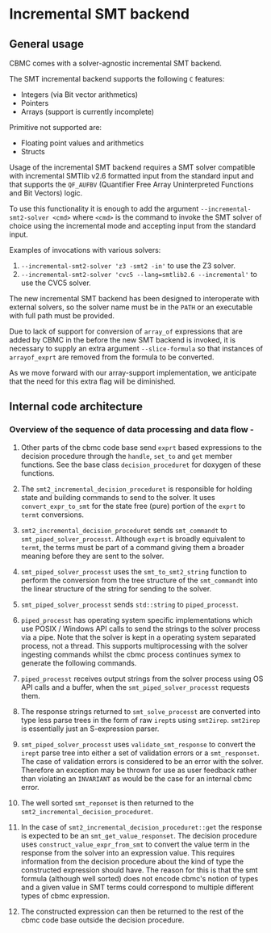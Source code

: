 # Incremental SMT backend

## General usage

CBMC comes with a solver-agnostic incremental SMT backend.

The SMT incremental backend supports the following `C` features:

- Integers (via Bit vector arithmetics)
- Pointers
- Arrays (support is currently incomplete)

Primitive not supported are:

- Floating point values and arithmetics
- Structs

Usage of the incremental SMT backend requires a SMT solver compatible with
incremental SMTlib v2.6 formatted input from the standard input and that
supports the `QF_AUFBV` (Quantifier Free Array Uninterpreted Functions and Bit
Vectors) logic.

To use this functionality it is enough to add the argument
`--incremental-smt2-solver <cmd>` where `<cmd>` is the command to invoke the SMT
solver of choice using the incremental mode and accepting input from the
standard input.

Examples of invocations with various solvers:

1. `--incremental-smt2-solver 'z3 -smt2 -in'` to use the Z3 solver.
2. `--incremental-smt2-solver 'cvc5 --lang=smtlib2.6 --incremental'` to use the
   CVC5 solver.

The new incremental SMT backend has been designed to interoperate with external
solvers, so the solver name must be in the `PATH` or an executable with full
path must be provided.

Due to lack of support for conversion of `array_of` expressions that are added
by CBMC in the before the new SMT backend is invoked, it is necessary to supply
an extra argument `--slice-formula` so that instances of `arrayof_exprt` are
removed from the formula to be converted.

As we move forward with our array-support implementation, we anticipate that the
need for this extra flag will be diminished.

## Internal code architecture

### Overview of the sequence of data processing and data flow -

1. Other parts of the cbmc code base send `exprt` based expressions to the
decision procedure through the `handle`, `set_to` and `get` member functions.
See the base class `decision_proceduret` for doxygen of these functions.

2. The `smt2_incremental_decision_proceduret` is responsible for holding state
and building commands to send to the solver. It uses `convert_expr_to_smt` for
the state free (pure) portion of the `exprt` to `termt` conversions.

3. `smt2_incremental_decision_proceduret` sends `smt_commandt` to
`smt_piped_solver_processt`. Although `exprt` is broadly equivalent to `termt`,
the terms must be part of a command giving them a broader meaning before they
are sent to the solver.

4. `smt_piped_solver_processt` uses the `smt_to_smt2_string` function to perform
the conversion from the tree structure of the `smt_commandt` into the linear
structure of the string for sending to the solver.

5. `smt_piped_solver_processt` sends `std::string` to `piped_processt`.

6. `piped_processt` has operating system specific implementations which use
POSIX / Windows API calls to send the strings to the solver process via a pipe.
Note that the solver is kept in a operating system separated process, not a
thread. This supports multiprocessing with the solver ingesting commands whilst
the cbmc process continues symex to generate the following commands.

7. `piped_processt` receives output strings from the solver process using OS API
calls and a buffer, when the `smt_piped_solver_processt` requests them.

8. The response strings returned to `smt_solve_processt` are converted into type
less parse trees in the form of raw `irept`s using `smt2irep`. `smt2irep` is
essentially just an S-expression parser.

9. `smt_piped_solver_processt` uses `validate_smt_response` to convert the
`irept` parse tree into either a set of validation errors or a `smt_responset`.
The case of validation errors is considered to be an error with the solver.
Therefore an exception may be thrown for use as user feedback rather than
violating an `INVARIANT` as would be the case for an internal cbmc error.

10. The well sorted `smt_reponset` is then returned to the
`smt2_incremental_decision_proceduret`.

11. In the case of `smt2_incremental_decision_proceduret::get` the response is
expected to be an `smt_get_value_responset`. The decision procedure uses
`construct_value_expr_from_smt` to convert the value term in the response from
the solver into an expression value. This requires information from the decision
procedure about the kind of type the constructed expression should have. The
reason for this is that the smt formula (although well sorted) does not encode
cbmc's notion of types and a given value in SMT terms could correspond to
multiple different types of cbmc expression.

12. The constructed expression can then be returned to the rest of the cbmc code
base outside the decision procedure.
